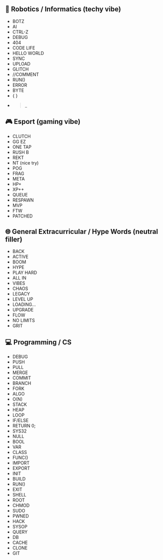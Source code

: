 ## 🤖 Robotics / Informatics (techy vibe)
- BOTZ  
- AI  
- CTRL-Z  
- DEBUG  
- 404  
- CODE LIFE  
- HELLO WORLD  
- SYNC  
- UPLOAD  
- GLITCH  
- //COMMENT  
- RUN()  
- ERROR  
- BYTE  
- { }  
- >_  

## 🎮 Esport (gaming vibe)
- CLUTCH  
- GG EZ  
- ONE TAP  
- RUSH B  
- REKT  
- NT (nice try)  
- POG  
- FRAG  
- META  
- HP+  
- XP++  
- QUEUE  
- RESPAWN  
- MVP  
- FTW  
- PATCHED  

## 🌐 General Extracurricular / Hype Words (neutral filler)
- BACK  
- ACTIVE  
- BOOM  
- HYPE  
- PLAY HARD  
- ALL IN  
- VIBES  
- CHAOS  
- LEGACY  
- LEVEL UP  
- LOADING…  
- UPGRADE  
- FLOW  
- NO LIMITS  
- GRIT  

## 💻 Programming / CS
- DEBUG  
- PUSH  
- PULL  
- MERGE  
- COMMIT  
- BRANCH  
- FORK  
- ALGO  
- O(N)  
- STACK  
- HEAP  
- LOOP  
- IF/ELSE  
- RETURN 0;  
- SYS32  
- NULL  
- BOOL  
- VAR  
- CLASS  
- FUNC()  
- IMPORT  
- EXPORT  
- INIT  
- BUILD  
- RUN()  
- EXIT  
- SHELL  
- ROOT  
- CHMOD  
- SUDO  
- PWNED  
- HACK  
- SYSOP  
- QUERY  
- DB  
- CACHE  
- CLONE  
- GIT  
